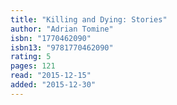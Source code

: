 ```yaml
---
title: "Killing and Dying: Stories"
author: "Adrian Tomine"
isbn: "1770462090"
isbn13: "9781770462090"
rating: 5
pages: 121
read: "2015-12-15"
added: "2015-12-30"
---
```


